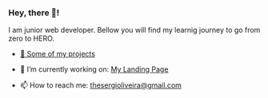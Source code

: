 ### Hey, there 👋!

I am junior web developer. 
Bellow you will find my learnig journey to go from zero to HERO.

- [💪 Some of my projects](https://github.com/thesergioliveira/liveCoding/blob/main/README-PROJECT.md)

- 🧗 I’m currently working on: [My Landing Page](https://github.com/thesergioliveira/myLandingPage "Github version")

- 📫 How to reach me: thesergioliveira@gmail.com 


<!--
**thesergioliveira/thesergioliveira** is a ✨ _special_ ✨ repository because its `README.md` (this file) appears on your GitHub profile.

Here are some ideas to get you started:

- 🔭 I’m currently working on ...
- 🌱 I’m currently learning ...
- 👯 I’m looking to collaborate on ...
- 🤔 I’m looking for help with ...
- 💬 Ask me about ...
- 📫 How to reach me: ...
- 😄 Pronouns: ...
- ⚡ Fun fact: ...
<p> <img width="35" align="right" src="https://img.icons8.com/color/48/000000/high-five--v2.png"/></p>
-->
